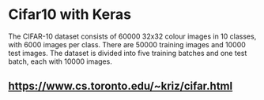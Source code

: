 # Cifar10  with Keras
The CIFAR-10 dataset consists of 60000 32x32 colour images in 10 classes, with 6000 images per class.
There are 50000 training images and 10000 test images.
The dataset is divided into five training batches and one test batch, each with 10000 images.

## https://www.cs.toronto.edu/~kriz/cifar.html

